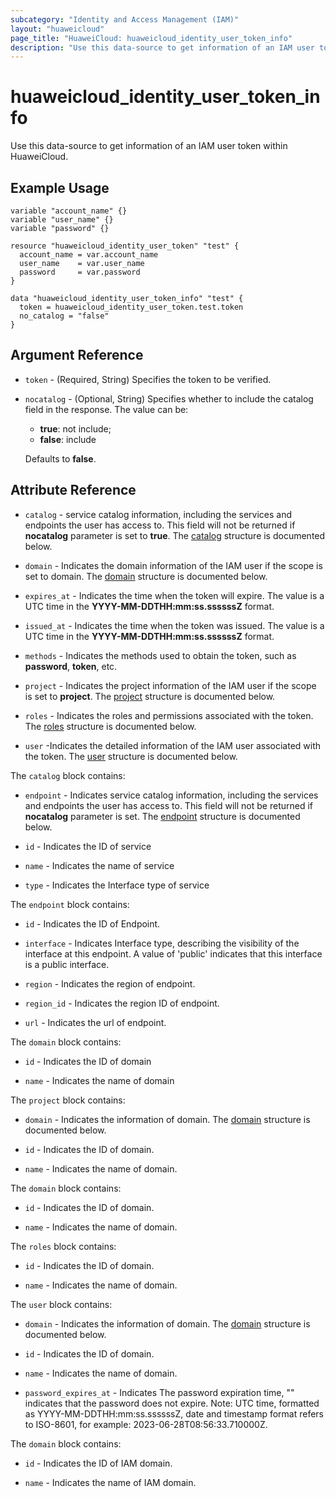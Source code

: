 ```yaml
---
subcategory: "Identity and Access Management (IAM)"
layout: "huaweicloud"
page_title: "HuaweiCloud: huaweicloud_identity_user_token_info"
description: "Use this data-source to get information of an IAM user token within HuaweiCloud."
---
```


# huaweicloud_identity_user_token_info

Use this data-source to get information of an IAM user token within HuaweiCloud.

## Example Usage

```hcl
variable "account_name" {}
variable "user_name" {}
variable "password" {}

resource "huaweicloud_identity_user_token" "test" {
  account_name = var.account_name
  user_name    = var.user_name
  password     = var.password
}

data "huaweicloud_identity_user_token_info" "test" {
  token = huaweicloud_identity_user_token.test.token
  no_catalog = "false"
}
```

## Argument Reference

* `token` - (Required, String) Specifies the token to be verified.

* `nocatalog` - (Optional, String) Specifies whether to include the catalog field in the response. The value can be:
  + **true**: not include;
  + **false**: include

  Defaults to **false**.

## Attribute Reference

* `catalog` - service catalog information, including the services and endpoints the user has access to. This field will
  not be returned if **nocatalog** parameter is set to **true**.
  The [catalog](#IdentityToken_Catalog) structure is documented below.

* `domain` - Indicates the domain information of the IAM user if the scope is set to domain.
  The [domain](#IdentityToken_Domain) structure is documented below.

* `expires_at` - Indicates the time when the token will expire. The value is a UTC time in the
  **YYYY-MM-DDTHH:mm:ss.ssssssZ** format.

* `issued_at` - Indicates the time when the token was issued. The value is a UTC time in the
  **YYYY-MM-DDTHH:mm:ss.ssssssZ** format.

* `methods` - Indicates the methods used to obtain the token, such as **password**, **token**, etc.

* `project` - Indicates the project information of the IAM user if the scope is set to **project**.
  The [project](#IdentityToken_Project) structure is documented below.

* `roles` - Indicates the roles and permissions associated with the token.
  The [roles](#IdentityToken_Roles) structure is documented below.

* `user` -Indicates the detailed information of the IAM user associated with the token.
  The [user](#IdentityToken_User) structure is documented below.

<a name="IdentityToken_Catalog"></a>
The `catalog` block contains:

* `endpoint` - Indicates service catalog information, including the services and endpoints the user has access to. This
  field will not be returned if **nocatalog** parameter is set.
  The [endpoint](#IdentityToken_Endpoint) structure is documented below.

* `id` - Indicates the ID of service

* `name` - Indicates the name of service

* `type` - Indicates the Interface type of service

<a name="IdentityToken_Endpoint"></a>
The `endpoint` block contains:

* `id` - Indicates the ID of Endpoint.

* `interface` - Indicates Interface type, describing the visibility of the interface at this endpoint. A value of
  'public' indicates that this interface is a public interface.

* `region` - Indicates the region of endpoint.

* `region_id` - Indicates the region ID of endpoint.

* `url` - Indicates the url of endpoint.

<a name="IdentityToken_Domain"></a>
The `domain` block contains:

* `id` - Indicates the ID of domain

* `name` - Indicates the name of domain

<a name="IdentityToken_Project"></a>
The `project` block contains:

* `domain` - Indicates the information of domain.
  The [domain](#IdentityToken_Project_Domain) structure is documented below.

* `id` - Indicates the ID of domain.

* `name` - Indicates the name of domain.

<a name="IdentityToken_Project_Domain"></a>
The `domain` block contains:

* `id` - Indicates the ID of domain.

* `name` - Indicates the name of domain.

<a name="IdentityToken_Roles"></a>
The `roles` block contains:

* `id` - Indicates the ID of domain.

* `name` - Indicates the name of domain.

<a name="IdentityToken_User"></a>
The `user` block contains:

* `domain` - Indicates the information of domain.
  The [domain](#IdentityToken_User_Domain) structure is documented below.

* `id` - Indicates the ID of domain.

* `name` - Indicates the name of domain.

* `password_expires_at` - Indicates The password expiration time, "" indicates that the password does not expire.
  Note: UTC time, formatted as YYYY-MM-DDTHH:mm:ss.ssssssZ, date and timestamp format refers to ISO-8601,
  for example: 2023-06-28T08:56:33.710000Z.

<a name="IdentityToken_User_Domain"></a>
The `domain` block contains:

* `id` - Indicates the ID of IAM domain.

* `name` - Indicates the name of IAM domain.
